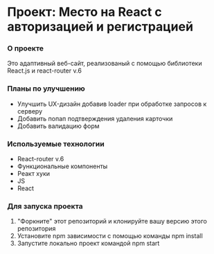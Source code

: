 # Проект: Место на React с авторизацией и регистрацией

### О проекте

Это адаптивный веб-сайт, реализованый с помощью библиотеки React.js и react-router v.6

### Планы по улучшению

- Улучшить UX-дизайн добавив loader при обработке запросов к серверу
- Добавить попап подтверждения удаления карточки
- Добавить валидацию форм

### Используемые технологии

- React-router v.6
- Функциональные компоненты
- Реакт хуки
- JS
- React

### Для запуска проекта

1. "Форкните" этот репозиторий и клонируйте вашу версию этого репозитория
2. Установите npm зависимости с помощью команды npm install
3. Запустите локально проект командой npm start
